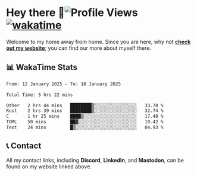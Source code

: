# Hey there :wave:![Profile Views](https://komarev.com/ghpvc/?username=skifli) [![wakatime](https://wakatime.com/badge/user/b4317b02-0c6d-457b-82a4-a448b8a8d1df.svg)](https://wakatime.com/@b4317b02-0c6d-457b-82a4-a448b8a8d1df)

Welcome to my home away from home. Since you are here, why not [**check out my website**](https://skifli.github.io); you can find our more about myself there.

## 📊 WakaTime Stats

<!--START_SECTION:waka-->

```txt
From: 12 January 2025 - To: 18 January 2025

Total Time: 5 hrs 22 mins

Other   2 hrs 44 mins   ████████▒░░░░░░░░░░░░░░░░   33.78 %
Rust    2 hrs 39 mins   ████████▒░░░░░░░░░░░░░░░░   32.74 %
C       1 hr 25 mins    ████▒░░░░░░░░░░░░░░░░░░░░   17.48 %
TOML    50 mins         ██▓░░░░░░░░░░░░░░░░░░░░░░   10.42 %
Text    24 mins         █▒░░░░░░░░░░░░░░░░░░░░░░░   04.93 %
```

<!--END_SECTION:waka-->

## 📞 Contact

All my contact links, including **Discord**, **LinkedIn**, and **Mastodon**, can be found on my website linked above.

